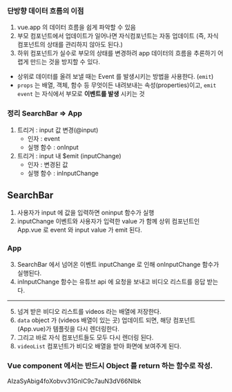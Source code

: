 ### 단방향 데이터 흐름의 이점

1. vue.app 의 데이터 흐름을 쉽게 파악할 수 있음
2. 부모 컴포넌트에서 업데이트가 일어나면 자식컴포넌트는 자동 업데이트 (즉, 자식 컴포넌트의 상태를 관리하지 않아도 된다.)
3. 하위 컴포넌트가 실수로 부모의 상태를 변경하려 app 데이터의 흐름을 추론하기 어렵게 만드는 것을 방지할 수 있다.



- 상위로 데이터를 올려 보낼 때는 Event 를 발생시키는 방법을 사용한다. (`emit`)
- `props` 는 배열, 객체, 함수 등 무엇이든 내려보내는 속성(properties)이고, `emit event` 는 자식에서 부모로 **이벤트를 발생** 시키는 것



### 정리 SearchBar => App

1. 트리거 : input 값 변경(@input)
   - 인자 : event
   - 실행 함수 : onInput
2. 트리거 : input 내 $emit (inputChange)
   - 인자 : 변경된 값
   - 실행 함수 : inInputChange



## SearchBar

1. 사용자가 input 에 값을 입력하면 oninput 함수가 실행
2. inputChange 이벤트와 사용자가 입력한 value 가 함께 상위 컴포넌트인 App.vue 로 event 와 input value 가 emit 된다.

### App

3. SearchBar 에서 넘어온 이벤트 inputChange 로 인해 onInputChange 함수가 실행된다.
4. inInputChange 함수는 유튜브 api 에 요청을 보내고 비디오 리스트를 응답 받는다.

---

5. 넘겨 받은 비디오 리스트를 videos 라는 배열에 저장한다.
6. `data` object 가 (videos 배열이 있는 곳) 업데이트 되면, 해당 컴포넌트 (App.vue)가 템플릿을 다시 렌더링한다.
7. 그리고 바로 자식 컴포넌트들도 모두 다시 렌더링 된다.
8. `videoList` 컴포넌트가 비디오 배열을 받아 화면에 보여주게 된다.



### 

### Vue component 에서는 반드시 Object 를 return 하는 함수로 작성.







 AIzaSyAbig4foXobvv31GnlC9c7auN3dV66Nlbk 